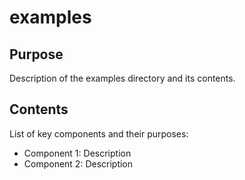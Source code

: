 # examples

## Purpose
Description of the examples directory and its contents.

## Contents
List of key components and their purposes:
- Component 1: Description
- Component 2: Description
